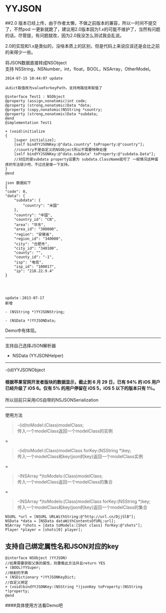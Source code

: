 YYJSON
======

##2.0 版本已经上传，由于作者太懒，不做之前版本的兼容，所以一时间不提交了，不然pod 一更新就跪了，建议用2.0版本因为1.x的可能不维护了，当然有问题的话，尽管提，有问题就改，因为2.0我没怎么测试我会乱说。

2.0的实现和1.x是类似的，没啥本质上的区别，但是代码上来说应该还是会比之前的来得少一些。

将JSON数据直接转成NSObject  
支持 NSString，NSNumber，int，float，BOOL，NSArray，OtherModel。 

	2014-07-15 10:44:07 update

	从dict取值改为valueForkeyPath，支持用路径来取值了

	@interface Test1 : NSObject
	@property (assign,nonatomic)int code;
	@property (strong,nonatomic)Data *data;
	@property (copy,nonatomic)NSString *country;
	@property (strong,nonatomic)Data *subdata;
	@end
	@implementation Test1

	+ (void)initialize
	{
    	[super initialize];
	    [self bindYYJSONKey:@"data.country" toProperty:@"country"];
	    //country不是自定义的NSObject所以不需要特殊处理
    	[self bindYYJSONKey:@"data.subdata" toProperty:@"subdata.Data"]; 
    	//对应的是subdata property设置为 subdata.ClassName就可了 一般情况这种蛋疼的写法很少吧，不过还是做一下支持。
	}
	@end
	
	json 数据如下
	{
    "code": 0,
    "data": {
        "subdata": {
            "country": "米国"
        },
        "country": "中国",
        "country_id": "CN",
        "area": "华东",
        "area_id": "300000",
        "region": "安徽省",
        "region_id": "340000",
        "city": "合肥市",
        "city_id": "340100",
        "county": "",
        "county_id": "-1",
        "isp": "电信",
        "isp_id": "100017",
        "ip": "218.22.9.4"
    }


 

	update：2013-07-17
	新增 

	- (NSString *)YYJSONString;

	- (NSData *)YYJSONData;
	

Demo中有体现。

***
支持自己选择JSON解析器

-  NSData (YYJSONHelper)
------
 -(id)YYJSONObject
####	根据苹果官网开发者版块的数据显示，截止到 6 月 29 日，已有 94% 的 iOS 用户已经升级了 iOS 6。仅有 5% 的用户停留在 iOS 5，iOS 5 以下的版本只有 1%。  
所以目前只采用iOS自带的NSJSONSerialization  

***
使用方法
> -(id)toModel:(Class)modelClass;   
传入一个modelClass返回一个modelClass的实例

=

>-(id)toModel:(Class)modelClass forKey:(NSString *)key;   
传入一个modelClass和key(json的key)返回一个modelClass实例

=

> -(NSArray *)toModels:(Class)modelClass;  
传入一个modelClass返回一个modelClass的集合

=

> -(NSArray *)toModels:(Class)modelClass forKey:(NSString *)key;  
传入一个modelClass和key(json的key)返回一个modelClass的集合

	NSURL *url = [NSURL URLWithString:@"http://url.cn/DjjSlB"];  
	NSData *data = [NSData dataWithContentsOfURL:url];  
	NSArray *shots = [data toModels:[Shot class] forKey:@"shots"];  
	Player *player = [shots[0] player];
	

支持自己绑定属性名和JSON对应的key
---------
	@interface NSObject (YYJSON)
	//如果需要获取父类的属性，则重载此方法并且return YES
	+ (BOOL)YYSuper;
	//映射的字典
	+ (NSDictionary *)YYJSONKeyDict;
	//自定义绑定 
	+ (void)bindYYJSONKey:(NSString *)jsonKey toProperty:(NSString *)property;
	@end
	
####具体使用方法看Demo吧